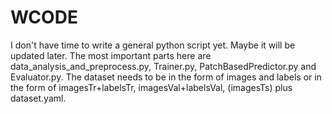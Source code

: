 # WCODE

I don't have time to write a general python script yet. Maybe it will be updated later. The most important parts here are data_analysis_and_preprocess.py, Trainer.py, PatchBasedPredictor.py and Evaluator.py. The dataset needs to be in the form of images and labels or in the form of imagesTr+labelsTr, imagesVal+labelsVal, (imagesTs) plus dataset.yaml.
